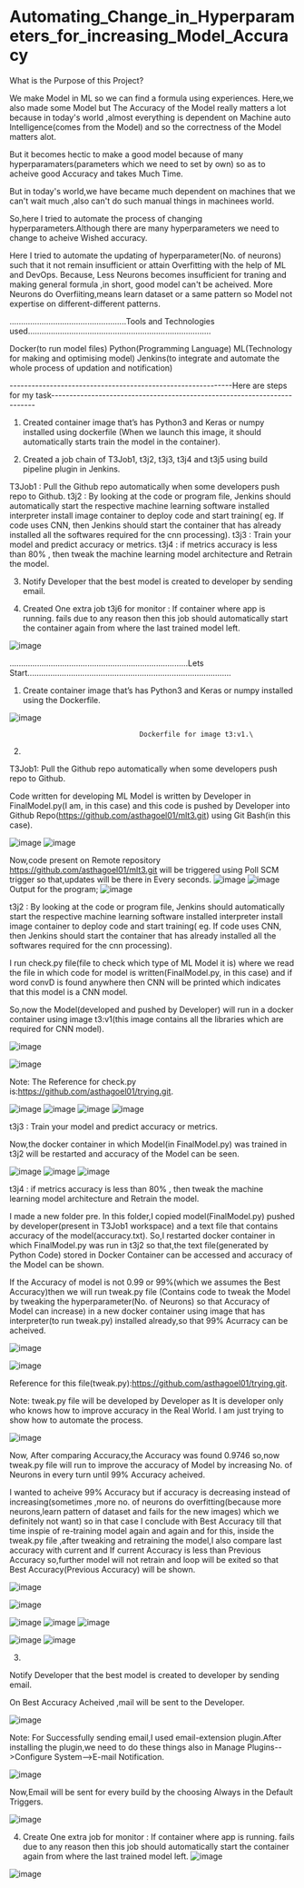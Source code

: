 # Automating_Change_in_Hyperparameters_for_increasing_Model_Accuracy

What is the Purpose of this Project?

We make Model in ML so we can find a formula using experiences.
Here,we also made some Model but The Accuracy of the Model really matters a lot because in today's world ,almost everything is dependent on Machine auto Intelligence(comes from the Model) and so the correctness of the Model matters alot.

But it becomes hectic to make a good model because of many hyperparamaters(parameters which we need to set by own) so as to acheive good Accuracy and takes Much Time.

But in today's world,we have became much dependent on machines that we can't wait much ,also can't do such manual things in machinees world.

So,here I tried to automate the process of changing hyperparameters.Although there are many hyperparameters we need to change to acheive Wished accuracy.

Here I tried to automate the updating of hyperparameter(No. of neurons) such that it not remain insufficient or attain Overfitting with the help of ML and DevOps.
Because,
Less Neurons becomes insufficient for traning and making general formula ,in short, good model can't be acheived.
More Neurons do Overfiiting,means learn dataset or a same pattern so Model not expertise on different-different patterns.

...................................................Tools and Technologies used................................................................................

Docker(to run model files)
Python(Programming Language)
ML(Technology for making and optimising model)
Jenkins(to integrate and automate the whole process of updation and notification)

-------------------------------------------------------------Here are steps for my task-------------------------------------------------------------------------

1. Created container image that’s has Python3 and Keras or numpy installed using dockerfile (When we launch this image, it should automatically starts train the model in the container).

2. Created a job chain of T3Job1, t3j2, t3j3, t3j4 and t3j5 using build pipeline plugin in Jenkins.

T3Job1 : Pull the Github repo automatically when some developers push repo to Github.
t3j2 : By looking at the code or program file, Jenkins should automatically start the respective machine learning software installed interpreter install image container to deploy code and start training( eg. If code uses CNN, then Jenkins should start the container that has already installed all the softwares required for the cnn processing).
t3j3 : Train your model and predict accuracy or metrics.
t3j4 : if metrics accuracy is less than 80% , then tweak the machine learning model architecture and Retrain the model.

3. Notify Developer that the best model is created to developer by sending email.

4. Created One extra job t3j6 for monitor : If container where app is running. fails due to any reason then this job should automatically start the container again from where the last trained model left.

![image](https://user-images.githubusercontent.com/62610706/137878985-5a3266ef-f3c1-4a6e-b6b2-34275e1687af.png)


..............................................................................Lets Start.........................................................................................

1. Create container image that’s has Python3 and Keras or numpy installed using the Dockerfile.

![image](https://user-images.githubusercontent.com/62610706/137864714-e86b98e3-36da-4fb8-82d6-5692b6c844a8.png)


                                    Dockerfile for image t3:v1.\

2.

T3Job1: Pull the Github repo automatically when some developers push repo to Github.

Code written for developing ML Model is written by Developer in FinalModel.py(I am, in this case) and this code is pushed by Developer into Github Repo(https://github.com/asthagoel01/mlt3.git) using Git Bash(in this case).

![image](https://user-images.githubusercontent.com/62610706/137864774-5f3ad5de-5fc3-412e-b5ed-d8390c93e2be.png)
![image](https://user-images.githubusercontent.com/62610706/137864874-a6244082-9ee0-46a8-8e5e-ca0b0db34cdd.png)

Now,code present on Remote repository https://github.com/asthagoel01/mlt3.git will be triggered using Poll SCM trigger so that,updates will be there in Every seconds.
![image](https://user-images.githubusercontent.com/62610706/137864944-94e12852-8ae4-4f49-b864-cff12e597dab.png)
![image](https://user-images.githubusercontent.com/62610706/137864985-0729a48c-86c3-4c6a-b169-7cccbd0d05fa.png)
Output for the program;
![image](https://user-images.githubusercontent.com/62610706/137865050-2d7d497b-bb93-4039-b937-bf9c090bcb34.png)


t3j2 : By looking at the code or program file, Jenkins should automatically start the respective machine learning software installed interpreter install image container to deploy code and start training( eg. If code uses CNN, then Jenkins should start the container that has already installed all the softwares required for the cnn processing).

I run check.py file(file to check which type of ML Model it is) where we read the file in which code for model is written(FinalModel.py, in this case) and if word convD is found anywhere then CNN will be printed which indicates that this model is a CNN model.

So,now the Model(developed and pushed by Developer) will run in a docker container using image t3:v1(this image contains all the libraries which are required for CNN model).

![image](https://user-images.githubusercontent.com/62610706/137865154-76510f6e-0777-4d40-ae7c-a344d5f7ff86.png)

![image](https://user-images.githubusercontent.com/62610706/137865185-726b0fb6-31c7-40d3-989f-5b1cdc77c109.png)


Note: The Reference for check.py is:https://github.com/asthagoel01/trying.git.

![image](https://user-images.githubusercontent.com/62610706/137865261-97324938-334f-4bbb-ac82-5598c0d1a8a9.png)
![image](https://user-images.githubusercontent.com/62610706/137865314-a4dce45c-7bb9-4426-bc8f-938f9ee6c9a0.png)
![image](https://user-images.githubusercontent.com/62610706/137865337-e99091b3-f611-4ef4-9aa1-bbb3549ed2e1.png)
![image](https://user-images.githubusercontent.com/62610706/137865362-13b759ed-5ac7-41d7-a488-248c8d4674b1.png)

t3j3 : Train your model and predict accuracy or metrics.

Now,the docker container in which Model(in FinalModel.py) was trained in t3j2 will be restarted and accuracy of the Model can be seen.

![image](https://user-images.githubusercontent.com/62610706/137865442-2adf71fe-f128-4026-bf68-c53e62fc9914.png)
![image](https://user-images.githubusercontent.com/62610706/137865482-f0e1505a-b704-496e-a9af-40c38f7f9311.png)
![image](https://user-images.githubusercontent.com/62610706/137865504-44163166-f8d2-4abc-9049-344b3c707557.png)

t3j4 : if metrics accuracy is less than 80% , then tweak the machine learning model architecture and Retrain the model.

I made a new folder pre.
In this folder,I copied model(FinalModel.py) pushed by developer(present in T3Job1 workspace) and a text file that contains accuracy of the model(accuracy.txt).
So,I restarted docker container in which FinalModel.py was run in t3j2 so that,the text file(generated by Python Code) stored in Docker Container can be accessed and accuracy of the Model can be shown.

If the Accuracy of model is not 0.99 or 99%(which we assumes the Best Accuracy)then we will run tweak.py file (Contains code to tweak the Model by tweaking the hyperparameter(No. of Neurons) so that Accuracy of Model can increase) in a new docker container using image that has interpreter(to run tweak.py) installed already,so that 99% Acurracy can be acheived.

![image](https://user-images.githubusercontent.com/62610706/137865603-cadb9d55-b34c-4ca8-9aef-b253a8ba81bc.png)

![image](https://user-images.githubusercontent.com/62610706/137865630-5c697118-4688-4eed-bfe7-5a228763a2cb.png)

Reference for this file(tweak.py):https://github.com/asthagoel01/trying.git.

Note: tweak.py file will be developed by Developer as It is developer only who knows how to improve accuracy in the Real World. I am just trying to show how to automate the process. 

![image](https://user-images.githubusercontent.com/62610706/137865723-3b949e20-d730-4b4c-8ed3-f5064928e207.png)

Now, After comparing Accuracy,the Accuracy was found 0.9746 so,now tweak.py file will run to improve the accuracy of Model by increasing No. of Neurons in every turn until 99% Accuracy acheived.

I wanted to acheive 99% Accuracy but if accuracy is decreasing instead of increasing(sometimes ,more no. of neurons do overfitting(because more neurons,learn pattern of dataset and fails for the new images) which we definitely not want) so in that case I conclude with Best Accuracy till that time inspie of re-training model again and again and for this, inside the tweak.py file ,after tweaking and retraining the model,I also compare last accuracy with current and If current Accuracy is less than Previous Accuracy so,further model will not retrain and loop will be exited so that Best Accuracy(Previous Accuracy) will be shown.

![image](https://user-images.githubusercontent.com/62610706/137865803-ec2b0882-09c4-43f9-ae24-76c537f0af74.png)

![image](https://user-images.githubusercontent.com/62610706/137865830-7a3bad27-f616-4505-a89d-3cafc6aaad73.png)

![image](https://user-images.githubusercontent.com/62610706/137865854-9b91d860-45dd-45db-ba5e-787e3a0be0b0.png)
![image](https://user-images.githubusercontent.com/62610706/137865913-10109004-6132-4211-b2c9-1cb6bc4d1cea.png)
![image](https://user-images.githubusercontent.com/62610706/137865941-d729efeb-f5cb-4546-93a2-334a93fbdc42.png)

![image](https://user-images.githubusercontent.com/62610706/137866000-8194a8cb-9d71-4209-afaf-2dded1169af8.png)
![image](https://user-images.githubusercontent.com/62610706/137866042-8f594c6a-0c03-4f05-8e21-bf90a9914d84.png)

3.
Notify Developer that the best model is created to developer by sending email.

On Best Accuracy Acheived ,mail will be sent to the Developer.

![image](https://user-images.githubusercontent.com/62610706/137866129-678de41a-32f0-4d5c-b92d-6b5f3f469b31.png)

Note: For Successfully sending email,I used email-extension plugin.After installing the plugin,we need to do these things also in Manage Plugins-->Configure System-->E-mail Notification.

![image](https://user-images.githubusercontent.com/62610706/137866204-02738b93-9d8e-41cb-a835-a41a167b307b.png)

Now,Email will be sent for every build by the choosing Always in the Default Triggers.

![image](https://user-images.githubusercontent.com/62610706/137866285-40ff679f-1ce5-44e2-8f86-d19d1c2b7423.png)

4. Create One extra job  for monitor : If container where app is running. fails due to any reason then this job should automatically start the container again from where the last trained model left.
![image](https://user-images.githubusercontent.com/62610706/137866383-cf79d0ca-c462-4528-8fb0-c24c5239ebf3.png)

![image](https://user-images.githubusercontent.com/62610706/137866411-c31f6299-07a2-45ab-9013-1cda5f712a37.png)
